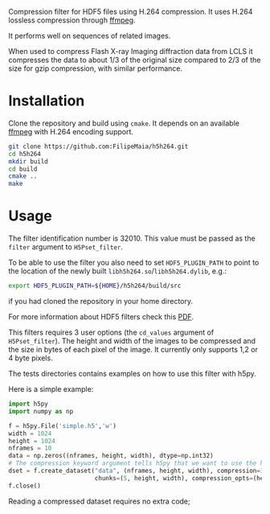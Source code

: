 Compression filter for HDF5 files using H.264 compression.
It uses H.264 lossless compression through [ffmpeg](http://ffmpeg.org).

It performs well on sequences of related images.

When used to compress Flash X-ray Imaging diffraction data from LCLS it compresses the data to about 1/3 of the original size compared to 2/3 of the size for gzip compression, with similar performance.

# Installation

Clone the repository and build using `cmake`.
It depends on an available [ffmpeg](http://ffmpeg.org) with H.264 encoding support.

```bash
git clone https://github.com:FilipeMaia/h5h264.git
cd h5h264
mkdir build
cd build
cmake ..
make
```

# Usage
The filter identification number is 32010. This value must be passed as the
`filter` argument to `H5Pset_filter`.

To be able to use the filter you also need to set `HDF5_PLUGIN_PATH` to point to the
location of the newly built `libh5h264.so`/`libh5h264.dylib`, e.g.:

```bash
export HDF5_PLUGIN_PATH=${HOME}/h5h264/build/src
```

if you had cloned the repository in your home directory.

For more information about HDF5 filters check this [PDF](https://www.hdfgroup.org/HDF5/doc/Advanced/DynamicallyLoadedFilters/HDF5DynamicallyLoadedFilters.pdf).


This filters requires 3 user options (the `cd_values` argument of
 `H5Pset_filter`). The height and width of the images to be
compressed and the size in bytes of each pixel of the image. It currently only
supports 1,2 or 4 byte pixels.

The tests directories contains examples on how to use this filter with h5py.

Here is a simple example:

```python
import h5py
import numpy as np

f = h5py.File('simple.h5','w')
width = 1024
height = 1024
nframes = 10
data = np.zeros((nframes, height, width), dtype=np.int32)
# The compression keyword argument tells h5py that we want to use the h5h264 filter.
dset = f.create_dataset("data", (nframes, height, width), compression=32010, data=data,
                        chunks=(5, height, width), compression_opts=(height, width, data.dtype.itemsize))
f.close()
```

Reading a compressed dataset requires no extra code;
